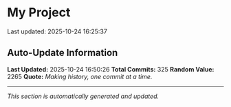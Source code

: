 # My Project


Last updated: 2025-10-24 16:25:37












































































































































































































































































































































































































































































































































































































































































































































## Auto-Update Information

**Last Updated:** 2025-10-24 16:50:26
**Total Commits:** 325
**Random Value:** 2265
**Quote:** _Making history, one commit at a time._

---
_This section is automatically generated and updated._